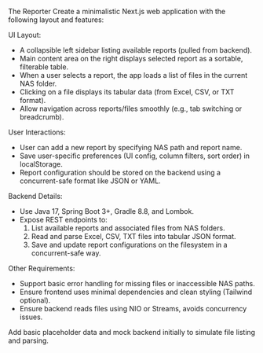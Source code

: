 The Reporter
Create a minimalistic Next.js web application with the following layout and features:

UI Layout:
- A collapsible left sidebar listing available reports (pulled from backend).
- Main content area on the right displays selected report as a sortable, filterable table.
- When a user selects a report, the app loads a list of files in the current NAS folder.
- Clicking on a file displays its tabular data (from Excel, CSV, or TXT format).
- Allow navigation across reports/files smoothly (e.g., tab switching or breadcrumb).

User Interactions:
- User can add a new report by specifying NAS path and report name.
- Save user-specific preferences (UI config, column filters, sort order) in localStorage.
- Report configuration should be stored on the backend using a concurrent-safe format like JSON or YAML.

Backend Details:
- Use Java 17, Spring Boot 3+, Gradle 8.8, and Lombok.
- Expose REST endpoints to:
   1. List available reports and associated files from NAS folders.
   2. Read and parse Excel, CSV, TXT files into tabular JSON format.
   3. Save and update report configurations on the filesystem in a concurrent-safe way.

Other Requirements:
- Support basic error handling for missing files or inaccessible NAS paths.
- Ensure frontend uses minimal dependencies and clean styling (Tailwind optional).
- Ensure backend reads files using NIO or Streams, avoids concurrency issues.

Add basic placeholder data and mock backend initially to simulate file listing and parsing.